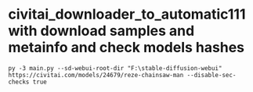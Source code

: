 #  civitai_downloader_to_automatic111 with download samples and metainfo and check models hashes

```
py -3 main.py --sd-webui-root-dir "F:\stable-diffusion-webui" https://civitai.com/models/24679/reze-chainsaw-man --disable-sec-checks true
```